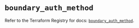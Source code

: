 # `boundary_auth_method`

Refer to the Terraform Registry for docs: [`boundary_auth_method`](https://registry.terraform.io/providers/hashicorp/boundary/1.3.0/docs/resources/auth_method).

